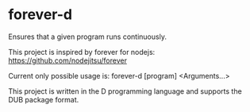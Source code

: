 forever-d
=========

Ensures that a given program runs continuously.

This project is inspired by forever for nodejs: https://github.com/nodejitsu/forever

Current only possible usage is:
forever-d [program] <Arguments...>

This project is written in the D programming language and supports the DUB package format.
